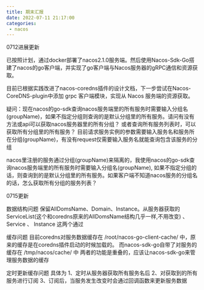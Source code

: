 ```yaml
---
title: 期末汇报
date: 2022-07-11 21:17:00
categories: 
 - nacos
---
```


0712进展更新

已按照计划，通过docker部署了nacos2.1.0服务端。然后使用Nacos-Sdk-Go搭建了nacos的go客户端，并实现了go客户端与Nacos服务器的gRPC通信和资源获取。

目前已根据实践改进了nacos-coredns插件的设计文档，下一步尝试在Nacos-CoreDNS-plugin中添加 grpc 客户端模块，实现从 Nacos 服务端的资源获取。

疑问：现在nacos的go-sdk查询nacos服务端里的所有服务时需要输入分组名(groupName)，如果不指定分组则查询的是默认分组里的所有服务。请问有没有方法或api可以获取nacos服务器里的所有分组？
或者查询所有服务列表时，可以获取所有分组里的所有服务？
目前请求服务实例的参数需要输入服务名和服务所在分组(groupName)，有没有request仅需要输入服务名就能查询包含该服务的分组


nacos里注册的服务通过分组(groupName)来隔离的，我使用nacos的go-sdk查询nacos服务端里的所有服务时需要输入分组名(groupName), 如果不指定分组的话，则查询到的是默认分组里的所有服务。如果客户端不知道nacos服务的分组名的话，怎么获取所有分组的服务列表？


0715更新

数据结构问题
保留AllDomsName、Domain、Instance。从服务器获取的 ServiceList(这个和coredns原来的AllDomsName结构几乎一样,不用改变) 、 Service 、 Instance 这两个通过

缓存问题
目前coredns对服务数据缓存在 /root/nacos-go-client-cache/ 中，原来的缓存是在coredns插件启动的时候加载的。
而nacos-sdk-go自带了对服务的缓存在 /tmp/nacos/cache/ 中
两者的功能是重叠的，应该让nacos-sdk-go来管理服务数据的缓存

定时更新缓存问题
具体为
1、定时从服务器获取所有服务名后
2、对获取到的所有服务进行订阅
3、订阅后，当服务发生改变时会通过回调函数来更新服务数据

